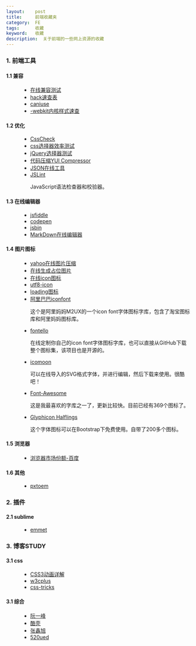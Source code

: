 ```yaml
---
layout:    post
title:     前端收藏夹
category:  FE
tags:      收藏
keyword:   收藏
description:  关于前端的一些网上资源的收藏
---
```


<style>
	.href-list li {list-style: initial;margin-left: 42px;}
</style>

<div class="post-con">

<h3>1. 前端工具</h3>
<h4>1.1 兼容</h4>
<ul class="href-list">
	<li><a href="http://www.browserstack.com/screenshots">在线兼容测试</a></li>
	<li><a href="http://bbs.websjy.com/club/websjy_index/59/">hack速查表</a></li>
	<li><a href="http://caniuse.com/">caniuse</a></li>
	<li><a href="http://ued.ctrip.com/blog/wp-content/webkitcss/index.html">-webkit内核样式速查</a></li>
</ul>

<h4>1.2 优化</h4>
<ul class="href-list">
	<li><a href="http://www.htmhttp://bbs.websjy.com/club/websjy_index/59/p.com/tools/csscheck/">CssCheck</a></li>
	<li><a href="http://stevesouders.com/efws/css-selectors/csscreate.php">css选择器效率测试</a></li>
	<li><a href="http://codylindley.com/jqueryselectors/">jQuery选择器测试</a></li>
	<li><a href="http://ganquan.info/yui/?hl=zh-CN">代码压缩YUI Compressor</a></li>
	<li><a href="http://www.sojson.com/">JSON在线工具</a></li>
	<li>
		<a href="http://www.jslint.com/">JSLint</a>
		<p>JavaScript语法检查器和校验器。</p>
	</li>
</ul>

<h4>1.3 在线编辑器</h4>
<ul class="href-list">
	<li><a href="http://jsfiddle.net/">jsfiddle</a></li>
	<li><a href="http://codepen.io/">codepen</a></li>
	<li><a href="http://jsbin.com/">jsbin</a></li>
	<li><a href="https://www.zybuluo.com">MarkDown在线编辑器</a></li>
</ul>

<h4>1.4 图片图标</h4>
<ul class="href-list">
	<li><a href="http://www.smushit.com/ysmush.it/">yahoo在线图片压缩</a></li>
	<li><a href="http://placehold.it/">在线生成占位图片</a></li>
	<li><a href="http://livetools.uiparade.com/index.html">在线icon图标</a></li>
	<li><a href="http://www.utf8icons.com/">utf8-icon</a></li>
	<li><a href="http://preloaders.net/">loading图标</a></li>
	<li>
		<a href="http://preloaders.net/">阿里巴巴iconfont</a>
		<p>这个是阿里妈妈M2UX的一个icon font字体图标字库，包含了淘宝图标库和阿里妈妈图标库。</p>
	</li>
	<li>
		<a href="http://fontello.com/">fontello</a>
		<p>在线定制你自己的icon font字体图标字库，也可以直接从GitHub下载整个图标集，该项目也是开源的。</p>
	</li>
	<li>
		<a href="http://icomoon.io/app/#/select">icomoon</a>
		<p>可以在线导入的SVG格式字体，并进行编辑，然后下载来使用。很酷吧！</p>
	</li>
	<li>
		<a href="http://fortawesome.github.io/Font-Awesome/">Font-Awesome</a>
		<p>这是我最喜欢的字库之一了，更新比较快。目前已经有369个图标了。</p>
	</li>
	<li>
		<a href="http://glyphicons.com/">Glyphicon Halflings</a>
		<p>这个字体图标可以在Bootstrap下免费使用。自带了200多个图标。</p>
	</li>
</ul>

<h4>1.5 浏览器</h4>
<ul class="href-list">
	<li><a href="http://tongji.baidu.com/data/browser">浏览器市场份额-百度</a></li>
</ul>

<h4>1.6 其他</h4>
<ul class="href-list">
	<li><a href="http://pxtoem.com/">pxtoem</a></li>
</ul>



<h3>2. 插件</h3>
<h4>2.1 sublime</h4>
<ul class="href-list">
	<li><a href="http://docs.emmet.io/cheat-sheet/">emmet</a></li>
</ul>

<h3>3. 博客STUDY</h3>
<h4>3.1 css</h4>
<ul class="href-list">
	<li><a href="http://beiyuu.com/css3-animation/">CSS3动画详解</a></li>
	<li><a href="http://www.w3cplus.com/">w3cplus</a></li>
	<li><a href="http://css-tricks.com/">css-tricks</a></li>
</ul>

<h4>3.1 综合</h4>
<ul class="href-list">
	<li><a href="http://www.ruanyifeng.com/blog/">阮一峰</a></li>
	<li><a href="http://coolshell.cn/">酷壳</a></li>
	<li><a href="http://www.zhangxinxu.com/php/">张鑫旭</a></li>
	<li><a href="hhttp://www.520ued.com/">520ued</a></li>
</ul>

</div>
